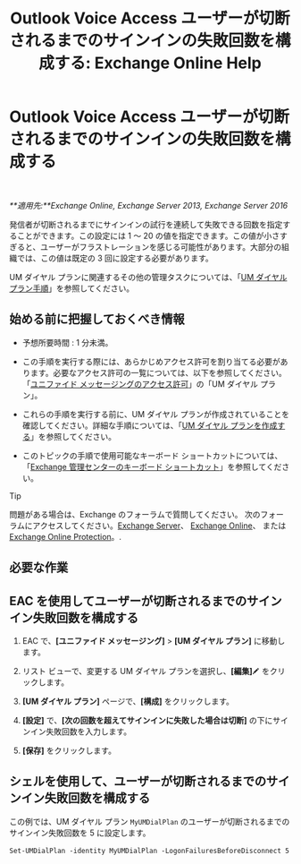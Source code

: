 ﻿---
title: 'Outlook Voice Access ユーザーが切断されるまでのサインインの失敗回数を構成する: Exchange Online Help'
TOCTitle: Outlook Voice Access ユーザーが切断されるまでのサインインの失敗回数を構成する
ms:assetid: 02f93888-168c-44bb-8cf6-17f5fcc3d733
ms:mtpsurl: https://technet.microsoft.com/ja-jp/library/Ee423537(v=EXCHG.150)
ms:contentKeyID: 49895216
ms.date: 05/22/2018
mtps_version: v=EXCHG.150
ms.translationtype: HT
---

# Outlook Voice Access ユーザーが切断されるまでのサインインの失敗回数を構成する

 

_**適用先:**Exchange Online, Exchange Server 2013, Exchange Server 2016_

発信者が切断されるまでにサインインの試行を連続して失敗できる回数を指定することができます。この設定には 1 ～ 20 の値を指定できます。この値が小さすぎると、ユーザーがフラストレーションを感じる可能性があります。大部分の組織では、この値は既定の 3 回に設定する必要があります。

UM ダイヤル プランに関連するその他の管理タスクについては、「[UM ダイヤル プラン手順](um-dial-plan-procedures-exchange-2013-help.md)」を参照してください。

## 始める前に把握しておくべき情報

  - 予想所要時間 : 1 分未満。

  - この手順を実行する際には、あらかじめアクセス許可を割り当てる必要があります。必要なアクセス許可の一覧については、以下を参照してください。「[ユニファイド メッセージングのアクセス許可](unified-messaging-permissions-exchange-2013-help.md)」の「UM ダイヤル プラン」。

  - これらの手順を実行する前に、UM ダイヤル プランが作成されていることを確認してください。詳細な手順については、「[UM ダイヤル プランを作成する](create-a-um-dial-plan-exchange-2013-help.md)」を参照してください。

  - このトピックの手順で使用可能なキーボード ショートカットについては、「[Exchange 管理センターのキーボード ショートカット](keyboard-shortcuts-in-the-exchange-admin-center-exchange-online-protection-help.md)」を参照してください。


> [!TIP]
> 問題がある場合は、Exchange のフォーラムで質問してください。 次のフォーラムにアクセスしてください。<A href="https://go.microsoft.com/fwlink/p/?linkid=60612">Exchange Server</A>、 <A href="https://go.microsoft.com/fwlink/p/?linkid=267542">Exchange Online</A>、 または <A href="https://go.microsoft.com/fwlink/p/?linkid=285351">Exchange Online Protection</A>。.



## 必要な作業

## EAC を使用してユーザーが切断されるまでのサインイン失敗回数を構成する

1.  EAC で、**\[ユニファイド メッセージング\]** \> **\[UM ダイヤル プラン\]** に移動します。

2.  リスト ビューで、変更する UM ダイヤル プランを選択し、**\[編集\]**![編集アイコン](images/Bb124582.6f53ccb2-1f13-4c02-bea0-30690e6ea71d(EXCHG.150).gif "編集アイコン") をクリックします。

3.  **\[UM ダイヤル プラン\]** ページで、**\[構成\]** をクリックします。

4.  **\[設定\]** で、**\[次の回数を超えてサインインに失敗した場合は切断\]** の下にサインイン失敗回数を入力します。

5.  **\[保存\]** をクリックします。

## シェルを使用して、ユーザーが切断されるまでのサインイン失敗回数を構成する

この例では、UM ダイヤル プラン `MyUMDialPlan` のユーザーが切断されるまでのサインイン失敗回数を 5 に設定します。

    Set-UMDialPlan -identity MyUMDialPlan -LogonFailuresBeforeDisconnect 5

